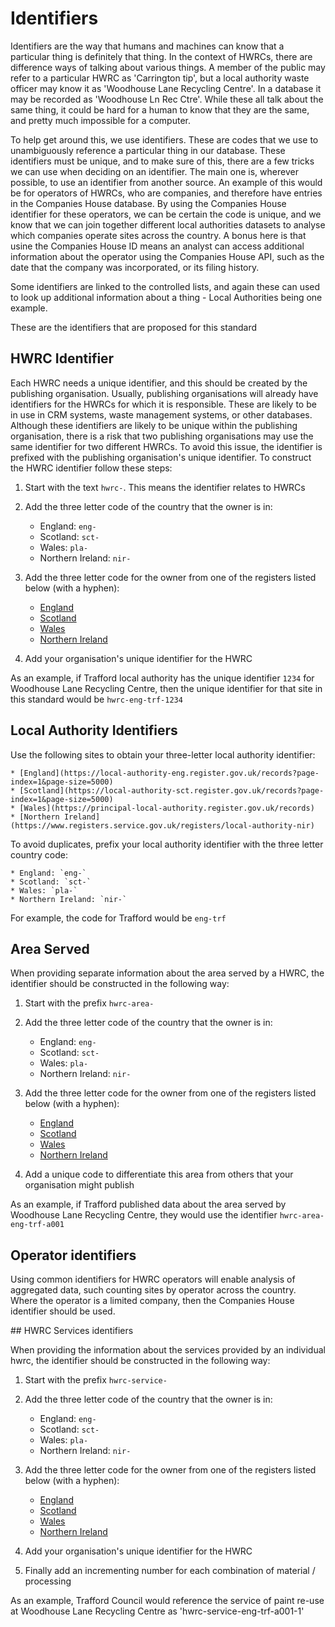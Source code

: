# Identifiers

Identifiers are the way that humans and machines can know that a particular thing is definitely that thing. In the context of HWRCs, there are difference ways of talking about various things. A member of the public may refer to a particular HWRC as 'Carrington tip', but a local authority waste officer may know it as 'Woodhouse Lane Recycling Centre'. In a database it may be recorded as 'Woodhouse Ln Rec Ctre'. While these all talk about the same thing, it could be hard for a human to know that they are the same, and pretty much impossible for a computer. 

To help get around this, we use identifiers. These are codes that we use to unambiguously reference a particular thing in our database. These identifiers must be unique, and to make sure of this, there are a few tricks we can use when deciding on an identifier. The main one is, wherever possible, to use an identifier from another source. An example of this would be for operators of HWRCs, who are companies, and therefore have entries in the Companies House database. By using the Companies House identifier for these operators, we can be certain the code is unique, and we know that we can join together different local authorities datasets to analyse which companies operate sites across the country. A bonus here is that usine the Companies House ID means an analyst can access additional information about the operator using the Companies House API, such as the date that the company was incorporated, or its filing history.

Some identifiers are linked to the controlled lists, and again these can used to look up additional information about a thing - Local Authorities being one example.

These are the identifiers that are proposed for this standard

## HWRC Identifier

Each HWRC needs a unique identifier, and this should be created by the publishing organisation. Usually, publishing organisations will already have identifiers for the HWRCs for which it is responsible. These are likely to be in use in CRM systems, waste management systems, or other databases. Although these identifiers are likely to be unique within the publishing organisation, there is a risk that two publishing organisations may use the same identifier for two different HWRCs. To avoid this issue, the identifier is prefixed with the publishing organisation's unique identifier. To construct the HWRC identifier follow these steps:

1. Start with the text `hwrc-`. This means the identifier relates to HWRCs

2. Add the three letter code of the country that the owner is in:
	* England: `eng-`
	* Scotland: `sct-`
	* Wales: `pla-`
	* Northern Ireland: `nir-`

3. Add the three letter code for the owner from one of the registers listed below (with a hyphen):

	* [England](https://local-authority-eng.register.gov.uk/records?page-index=1&page-size=5000)
	* [Scotland](https://local-authority-sct.register.gov.uk/records?page-index=1&page-size=5000)
	* [Wales](https://principal-local-authority.register.gov.uk/records)
	* [Northern Ireland](https://www.registers.service.gov.uk/registers/local-authority-nir)

4. Add your organisation's unique identifier for the HWRC

As an example, if Trafford local authority has the unique identifier `1234` for Woodhouse Lane Recycling Centre, then the unique identifier for that site in this standard would be `hwrc-eng-trf-1234`

## Local Authority Identifiers

Use the following sites to obtain your three-letter local authority identifier:

	* [England](https://local-authority-eng.register.gov.uk/records?page-index=1&page-size=5000)
	* [Scotland](https://local-authority-sct.register.gov.uk/records?page-index=1&page-size=5000)
	* [Wales](https://principal-local-authority.register.gov.uk/records)
	* [Northern Ireland](https://www.registers.service.gov.uk/registers/local-authority-nir)

To avoid duplicates, prefix your local authority identifier with the three letter country code:

	* England: `eng-`
	* Scotland: `sct-`
	* Wales: `pla-`
	* Northern Ireland: `nir-`

For example, the code for Trafford would be `eng-trf`

## Area Served

When providing separate information about the area served by a HWRC, the identifier should be constructed in the following way:

1. Start with the prefix `hwrc-area-`
 
2. Add the three letter code of the country that the owner is in:
	* England: `eng-`
	* Scotland: `sct-`
	* Wales: `pla-`
	* Northern Ireland: `nir-`

3. Add the three letter code for the owner from one of the registers listed below (with a hyphen):

	* [England](https://local-authority-eng.register.gov.uk/records?page-index=1&page-size=5000)
	* [Scotland](https://local-authority-sct.register.gov.uk/records?page-index=1&page-size=5000)
	* [Wales](https://principal-local-authority.register.gov.uk/records)
	* [Northern Ireland](https://www.registers.service.gov.uk/registers/local-authority-nir)

4. Add a unique code to differentiate this area from others that your organisation might publish

As an example, if Trafford published data about the area served by Woodhouse Lane Recycling Centre, they would use the identifier `hwrc-area-eng-trf-a001`

## Operator identifiers

Using common identifiers for HWRC operators will enable analysis of aggregated data, such counting sites by operator across the country. Where the operator is a limited company, then the Companies House identifier should be used. 


## HWRC Services identifiers

When providing the information about the services provided by an individual hwrc, the identifier should be constructed in the following way:

1. Start with the prefix `hwrc-service-`

2. Add the three letter code of the country that the owner is in:
	* England: `eng-`
	* Scotland: `sct-`
	* Wales: `pla-`
	* Northern Ireland: `nir-`

3. Add the three letter code for the owner from one of the registers listed below (with a hyphen):

	* [England](https://local-authority-eng.register.gov.uk/records?page-index=1&page-size=5000)
	* [Scotland](https://local-authority-sct.register.gov.uk/records?page-index=1&page-size=5000)
	* [Wales](https://principal-local-authority.register.gov.uk/records)
	* [Northern Ireland](https://www.registers.service.gov.uk/registers/local-authority-nir)

4. Add your organisation's unique identifier for the HWRC

5. Finally add an incrementing number for each combination of material / processing 

As an example, Trafford Council would reference the service of paint re-use at Woodhouse Lane Recycling Centre as 'hwrc-service-eng-trf-a001-1'










